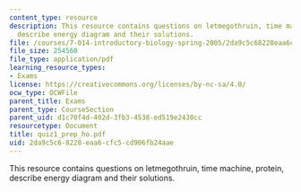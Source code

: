 ```yaml
---
content_type: resource
description: This resource contains questions on letmegothruin, time machine, protein,
  describe energy diagram and their solutions.
file: /courses/7-014-introductory-biology-spring-2005/2da9c5c68228eaa6cfc5cd906fb24aae_quiz1_prep_ho.pdf
file_size: 254560
file_type: application/pdf
learning_resource_types:
- Exams
license: https://creativecommons.org/licenses/by-nc-sa/4.0/
ocw_type: OCWFile
parent_title: Exams
parent_type: CourseSection
parent_uid: d1c70f4d-402d-3fb3-4538-ed519e2430cc
resourcetype: Document
title: quiz1_prep_ho.pdf
uid: 2da9c5c6-8228-eaa6-cfc5-cd906fb24aae
---
```

This resource contains questions on letmegothruin, time machine, protein, describe energy diagram and their solutions.